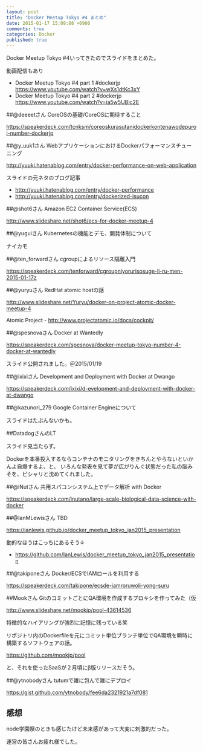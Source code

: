 ```yaml
---
layout: post
title: "Docker Meetup Tokyo #4 まとめ"
date: 2015-01-17 15:09:08 +0900
comments: true
categories: Docker
published: true
---
```


Docker Meetup Tokyo #4いってきたのでスライドをまとめた。

動画配信もあり

- Docker Meetup Tokyo #4 part 1 #dockerjp <https://www.youtube.com/watch?v=wXs1dtKc3xY>
- Docker Meetup Tokyo #4 part 2 #dockerjp <https://www.youtube.com/watch?v=ia5w5UBic2E>

##@deeeetさん CoreOSの基礎/CoreOSに期待すること

<https://speakerdeck.com/tcnksm/coreoskurasutanidockerkontenawodepuroi-number-dockerjp>

##@y_uuk1さん WebアプリケーションにおけるDockerパフォーマンスチューニング

<http://yuuki.hatenablog.com/entry/docker-performance-on-web-application>

スライドの元ネタのブログ記事

- <http://yuuki.hatenablog.com/entry/docker-performance>
- <http://yuuki.hatenablog.com/entry/dockerized-isucon>

##@shot6さん Amazon EC2 Container Service(ECS)

<http://www.slideshare.net/shot6/ecs-for-docker-meetup-4>

##@yuguiさん Kubernetesの機能とデモ、開発体制について

ナイカモ

##@ten_forwardさん cgroupによるリソース隔離入門

<https://speakerdeck.com/tenforward/cgroupniyorurisosuge-li-ru-men-2015-01-17z>

##@yuryuさん RedHat atomic hostの話

<http://www.slideshare.net/Yuryu/docker-on-project-atomic-docker-meetup-4>

Atomic Project - <http://www.projectatomic.io/docs/cockpit/>

##@spesnovaさん Docker at Wantedly

<https://speakerdeck.com/spesnova/docker-meetup-tokyo-number-4-docker-at-wantedly>

スライド公開されました。＠2015/01/19

##@ixixiさん Development and Deployment with Docker at Dwango

<https://speakerdeck.com/ixixi/d-evelopment-and-deployment-with-docker-at-dwango>

##@kazunori_279 Google Container Engineについて

スライドはたぶんないかも。

##DatadogさんのLT

スライド見当たらず。

Dockerを本番投入するならコンテナのモニタリングをきちんとやらないといかんよ自爆するよ、と、
いろんな発表を見て夢が広がりんぐ状態だった私の脳みそを、ピシャリと沈めてくれました。

##@iNutさん 共用スパコンシステム上でデータ解析 with Docker

<https://speakerdeck.com/inutano/large-scale-biological-data-science-with-docker>

##@IanMLewisさん TBD

<https://ianlewis.github.io/docker_meetup_tokyo_jan2015_presentation>

動的なほうはこっちにあるそう↓

- <https://github.com/IanLewis/docker_meetup_tokyo_jan2015_presentation>

##@takiponeさん Docker/ECSでIAMロールを利用する

<https://speakerdeck.com/takipone/ecsde-iamroruwoli-yong-suru>

##Mookさん GitのコミットごとにQA環境を作成するプロキシを作ってみた（仮

<http://www.slideshare.net/mookjp/pool-43614536>

特徴的なハイアリングが強烈に記憶に残っている笑

リポジトリ内のDockerfileを元にコミット単位ブランチ単位でQA環境を瞬時に構築するソフトウェアの話。

<https://github.com/mookjp/pool>

と、それを使ったSaaSが２月頃にβ版リリースだそう。

##@ytnobodyさん tutumで雑に包んで雑にデプロイ

<https://gist.github.com/ytnobody/fee6da2321921a7df081>

## 感想

node学園祭のときも感じたけど未来感があって大変に刺激的だった。

運営の皆さんお疲れ様でした。
